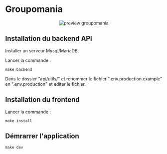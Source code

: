 # Groupomania

<p align="center">
  <img src="preview.gif" alt="preview groupomania" />
</p>

## Installation du backend API

Installer un serveur Mysql/MariaDB.

Lancer la commande :

```
make backend
```

Dans le dossier "api/utils/" et renommer le fichier ".env.production.example" en ".env.production" et editer le fichier.

## Installation du frontend

Lancer la commande :

```
make install
```

## Démrarrer l'application

```
make dev
```
